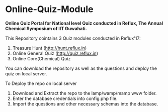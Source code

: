 # Online-Quiz-Module

**Online Quiz Portal for National level Quiz conducted in Reflux, The Annual Chemical Symposium of IIT Guwahati.**

This Repository cointains 3 Quiz modules conducted in Reflux'17:
1. Treasure Hunt (http://hunt.reflux.in)
2. Online General Quiz (http://quiz.reflux.in)
3. Online Core(Chemical) Quiz

You can download the repository as well as the questions and deploy the quiz on local server.

To Deploy the repo on local server
1. Download and Extract the repo to the lamp/wamp/mamp www folder.
2. Enter the database credentials into config.php file.
3. Import the questions and other necessary schemas into the database.

